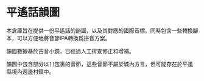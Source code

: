 # 平遙話韻圖

本倉庫旨在提供一份平遙話的韻圖，以及其對應的國際音標。同時包含一些轉換腳本，可以方便地將音節IPA轉換爲拼音方案。

韻圖數據基於古音小鏡，已經過人工排查修正和增補。

韻圖中包含部分以`[]`包裹的音節，這些音節不屬於城內方言，但可能存在於平遙縣境內週邊村鎮中。